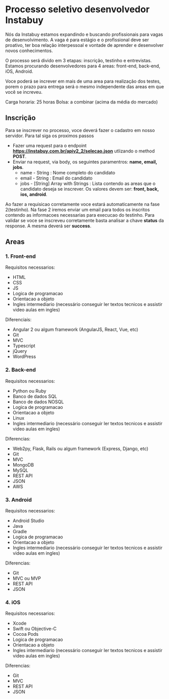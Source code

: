 # Processo seletivo desenvolvedor Instabuy #

Nós da Instabuy estamos expandindo e buscando profissionais para vagas de desenvolvimento. 
A vaga é para estágio e o profissional deve ser proativo, ter boa relação interpessoal e vontade de aprender e desenvolver novos conhecimentos.

O processo será divido em 3 etapas: inscrição, testinho e entrevistas.
Estamos procurando desenvolvedores para 4 areas: front-end, back-end, iOS, Android.

Voce poderá se increver em mais de uma area para realização dos testes, porem o prazo para entrega será o mesmo independente das areas em que você se increveu.

Carga horaria: 25 horas
Bolsa: a combinar (acima da média do mercado)


## Inscrição ##

Para se inscrever no processo, voce deverá fazer o cadastro em nosso servidor. Para tal siga os proximos passos

- Fazer uma request para o endpoint **https://instabuy.com.br/apiv2_2/selecao.json** utlizando o method **POST**.
- Enviar na request, via body, os seguintes paramentros: **name, email, jobs**.
	- name - String : Nome completo do candidato
	- email - String : Email do candidato
	- jobs - [String] Array with Strings : Lista contendo as areas que o candidato deseja se inscrever. Os valores devem ser: **front, back, ios, android**.

Ao fazer a requisicao corretamente voce estará automaticamente na fase 2(testinho). Na fase 2 iremos enviar um email para todos os inscritos contendo as informacoes necessarias para execucao do testinho.
Para validar se voce se inscreveu corretamente basta analisar a chave **status** da response. A mesma deverá ser **success**. 

## Areas ##

### 1. Front-end ###
Requisitos necessarios:

- HTML
- CSS
- JS
- Logica de programacao
- Orientacao a objeto
- Ingles intermediario (necessário conseguir ler textos tecnicos e assistir video aulas em ingles) 

Diferenciais:

- Angular 2 ou algum framework (AngularJS, React, Vue, etc)
- Git
- MVC
- Typescript
- jQuery
- WordPress


### 2. Back-end ###
Requisitos necessarios:

- Python ou Ruby
- Banco de dados SQL
- Banco de dados NOSQL
- Logica de programacao
- Orientacao a objeto
- Linux
- Ingles intermediario (necessário conseguir ler textos tecnicos e assistir video aulas em ingles) 

Diferencias:

- Web2py, Flask, Rails ou algum framework (Express, Django, etc)
- Git
- MVC
- MongoDB
- MySQL
- REST API
- JSON
- AWS


### 3. Android ###
Requisitos necessarios:

- Android Studio
- Java
- Gradle
- Logica de programacao
- Orientacao a objeto
- Ingles intermediario (necessário conseguir ler textos tecnicos e assistir video aulas em ingles) 

Diferencias:

- Git
- MVC ou MVP
- REST API
- JSON


### 4. iOS ###
Requisitos necessarios:

- Xcode
- Swift ou Objective-C
- Cocoa Pods
- Logica de programacao
- Orientacao a objeto
- Ingles intermediario (necessário conseguir ler textos tecnicos e assistir video aulas em ingles) 

Diferencias:

- Git
- MVC
- REST API
- JSON